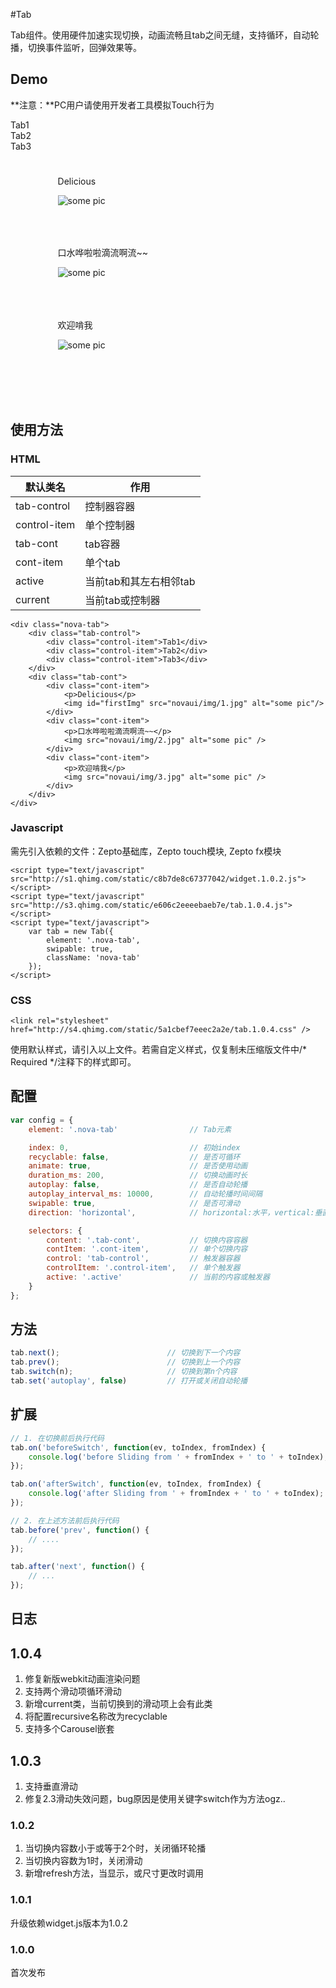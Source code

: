 #Tab

Tab组件。使用硬件加速实现切换，动画流畅且tab之间无缝，支持循环，自动轮播，切换事件监听，回弹效果等。

## Demo
**注意：**PC用户请使用开发者工具模拟Touch行为
<link rel="stylesheet" href="http://s4.qhimg.com/static/5a1cbef7eeec2a2e/tab.1.0.4.css" />

<style type="text/css">
    .nova-tab {
        width: 100%;
        box-sizing: border-box;
        -webkit-box-sizing: border-box;
    }

    .tab-cont {
        height: 400px;
    }

    .cont-item {
        padding: 5% 15%;
        vertical-align: top;
    }

    .cont-item img{
        -webkit-user-drag: none;
    }
</style>

<div class="nova-tab">
    <div class="tab-control">
        <div class="control-item">Tab1</div>
        <div class="control-item">Tab2</div>
        <div class="control-item">Tab3</div>
    </div>
    <div class="tab-cont">
        <div class="cont-item">
            <p>Delicious</p>
            <img id="firstImg" src="novaui/img/1.jpg" alt="some pic"/>
        </div>
        <div class="cont-item">
            <p>口水哗啦啦滴流啊流~~</p>
            <img src="novaui/img/2.jpg" alt="some pic" />
        </div>
        <div class="cont-item">
            <p>欢迎啃我</p>
            <img src="novaui/img/3.jpg" alt="some pic" />
        </div>
    </div>
</div>


<script type="text/javascript">
    _loader.add('widget', 'http://s1.qhimg.com/static/c8b7de8c67377042/widget.1.0.2.js');
    _loader.add('tab', 'http://s3.qhimg.com/static/e606c2eeeebaeb7e/tab.1.0.4.js');
    _loader.use('widget, tab', function() { 
        var tab = new Tab({
            element: '.nova-tab',
            swipable: true,
            className: 'nova-tab'
        });
    });
</script>

## 使用方法

### HTML
| 默认类名          |  作用  |
|-------------------|---------|
| tab-control       | 控制器容器 |
| control-item      | 单个控制器 |
| tab-cont          | tab容器    |
| cont-item         | 单个tab    |
| active            | 当前tab和其左右相邻tab |
| current            | 当前tab或控制器    |

```markup
<div class="nova-tab">
    <div class="tab-control">
        <div class="control-item">Tab1</div>
        <div class="control-item">Tab2</div>
        <div class="control-item">Tab3</div>
    </div>
    <div class="tab-cont">
        <div class="cont-item">
            <p>Delicious</p>
            <img id="firstImg" src="novaui/img/1.jpg" alt="some pic"/>
        </div>
        <div class="cont-item">
            <p>口水哗啦啦滴流啊流~~</p>
            <img src="novaui/img/2.jpg" alt="some pic" />
        </div>
        <div class="cont-item">
            <p>欢迎啃我</p>
            <img src="novaui/img/3.jpg" alt="some pic" />
        </div>
    </div>
</div>
```

### Javascript
需先引入依赖的文件：Zepto基础库，Zepto touch模块, Zepto fx模块 
```markup
<script type="text/javascript" src="http://s1.qhimg.com/static/c8b7de8c67377042/widget.1.0.2.js"></script>
<script type="text/javascript" src="http://s3.qhimg.com/static/e606c2eeeebaeb7e/tab.1.0.4.js"></script>
<script type="text/javascript">
    var tab = new Tab({
        element: '.nova-tab',
        swipable: true,
        className: 'nova-tab'
    });
</script>
```
### CSS
```markup
<link rel="stylesheet" href="http://s4.qhimg.com/static/5a1cbef7eeec2a2e/tab.1.0.4.css" />
```
使用默认样式，请引入以上文件。若需自定义样式，仅复制未压缩版文件中/\* Required \*/注释下的样式即可。

## 配置

```javascript
var config = {
    element: '.nova-tab'                // Tab元素

    index: 0,                           // 初始index 
    recyclable: false,                  // 是否可循环
    animate: true,                      // 是否使用动画
    duration_ms: 200,                   // 切换动画时长 
    autoplay: false,                    // 是否自动轮播 
    autoplay_interval_ms: 10000,        // 自动轮播时间间隔 
    swipable: true,                     // 是否可滑动
    direction: 'horizontal',            // horizontal:水平，vertical:垂直

    selectors: {
        content: '.tab-cont',           // 切换内容容器
        contItem: '.cont-item',         // 单个切换内容
        control: 'tab-control',         // 触发器容器
        controlItem: '.control-item',   // 单个触发器
        active: '.active'               // 当前的内容或触发器
    }
};  
```

## 方法
```javascript
tab.next();                        // 切换到下一个内容
tab.prev();                        // 切换到上一个内容
tab.switch(n);                     // 切换到第n个内容
tab.set('autoplay', false)         // 打开或关闭自动轮播
```

## 扩展
```javascript
// 1. 在切换前后执行代码
tab.on('beforeSwitch', function(ev, toIndex, fromIndex) {
    console.log('before Sliding from ' + fromIndex + ' to ' + toIndex);
});

tab.on('afterSwitch', function(ev, toIndex, fromIndex) {
    console.log('after Sliding from ' + fromIndex + ' to ' + toIndex);
});

// 2. 在上述方法前后执行代码
tab.before('prev', function() {
    // .... 
});

tab.after('next', function() {
    // ...
});

```

## 日志

## 1.0.4
1. 修复新版webkit动画渲染问题
2. 支持两个滑动项循环滑动
3. 新增current类，当前切换到的滑动项上会有此类
4. 将配置recursive名称改为recyclable
5. 支持多个Carousel嵌套

## 1.0.3

1. 支持垂直滑动
2. 修复2.3滑动失效问题，bug原因是使用关键字switch作为方法ogz..

### 1.0.2

1. 当切换内容数小于或等于2个时，关闭循环轮播  
2. 当切换内容数为1时，关闭滑动  
3. 新增refresh方法，当显示，或尺寸更改时调用  

### 1.0.1 
升级依赖widget.js版本为1.0.2

### 1.0.0 
首次发布


